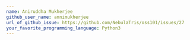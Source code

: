 ```yaml
---
name: Aniruddha Mukherjee
github_user_name: annimukherjee
url_of_github_issue: https://github.com/NebulaTris/oss101/issues/27
your_favorite_programming_language: Python3
---
```

